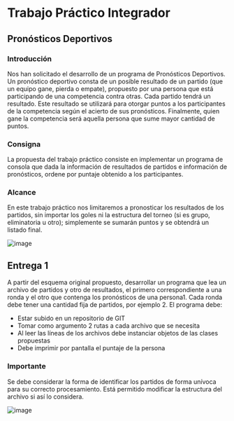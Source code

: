 # Trabajo Práctico Integrador
## Pronósticos Deportivos
### Introducción
Nos han solicitado el desarrollo de un programa de Pronósticos Deportivos.
Un pronóstico deportivo consta de un posible resultado de un partido (que un equipo gane,
pierda o empate), propuesto por una persona que está participando de una competencia
contra otras.
Cada partido tendrá un resultado. Este resultado se utilizará para otorgar puntos a los
participantes de la competencia según el acierto de sus pronósticos.
Finalmente, quien gane la competencia será aquella persona que sume mayor cantidad de
puntos.
### Consigna
La propuesta del trabajo práctico consiste en implementar un programa de consola que dada
la información de resultados de partidos e información de pronósticos, ordene por puntaje
obtenido a los participantes.
### Alcance
En este trabajo práctico nos limitaremos a pronosticar los resultados de los partidos, sin
importar los goles ni la estructura del torneo (si es grupo, eliminatoria u otro); simplemente se
sumarán puntos y se obtendrá un listado final.

![image](https://user-images.githubusercontent.com/128620505/227181698-c7268905-5793-4a27-84a2-ede0f5d1a469.png)

## Entrega 1
A partir del esquema original propuesto, desarrollar un programa que lea un archivo de
partidos y otro de resultados, el primero correspondiente a una ronda y el otro que contenga
los pronósticos de una persona1. Cada ronda debe tener una cantidad fija de partidos, por
ejemplo 2. El programa debe:

* Estar subido en un repositorio de GIT
* Tomar como argumento 2 rutas a cada archivo que se necesita
* Al leer las líneas de los archivos debe instanciar objetos de las clases propuestas
* Debe imprimir por pantalla el puntaje de la persona

### Importante
Se debe considerar la forma de identificar los partidos de forma unívoca para su correcto
procesamiento. Está permitido modificar la estructura del archivo si así lo considera.

![image](https://user-images.githubusercontent.com/128620505/227182303-6522ecc1-8ce0-45cd-93bf-75ec326d439b.png)
